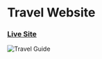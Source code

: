 # Travel Website

### [Live Site](https://travel-guide-psi-three.vercel.app/)

![Travel Guide](https://i.postimg.cc/mrmJk6nC/4.png)

